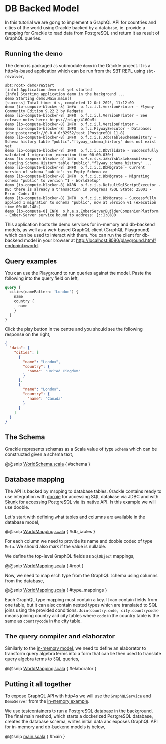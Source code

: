 # DB Backed Model

In this tutorial we are going to implement a GraphQL API for countries and cities of the world using Grackle backed by
a database, ie. provide a mapping for Grackle to read data from PostgreSQL and return it as result of GraphQL queries.

## Running the demo

The demo is packaged as submodule `demo` in the Grackle project. It is a http4s-based application which can be run
from the SBT REPL using `sbt-revolver`,

```
sbt:root> demo/reStart
[info] Application demo not yet started
[info] Starting application demo in the background ...
demo Starting demo.Main.main()
[success] Total time: 0 s, completed 12 Oct 2023, 11:12:09
demo [io-compute-blocker-8] INFO  o.f.c.i.l.VersionPrinter - Flyway Community Edition 9.22.2 by Redgate
demo [io-compute-blocker-8] INFO  o.f.c.i.l.VersionPrinter - See release notes here: https://rd.gt/416ObMi
demo [io-compute-blocker-8] INFO  o.f.c.i.l.VersionPrinter -
demo [io-compute-blocker-8] INFO  o.f.c.FlywayExecutor - Database: jdbc:postgresql://0.0.0.0:32952/test (PostgreSQL 11.8)
demo [io-compute-blocker-8] INFO  o.f.c.i.s.JdbcTableSchemaHistory - Schema history table "public"."flyway_schema_history" does not exist yet
demo [io-compute-blocker-8] INFO  o.f.c.i.c.DbValidate - Successfully validated 1 migration (execution time 00:00.030s)
demo [io-compute-blocker-8] INFO  o.f.c.i.s.JdbcTableSchemaHistory - Creating Schema History table "public"."flyway_schema_history" ...
demo [io-compute-blocker-8] INFO  o.f.c.i.c.DbMigrate - Current version of schema "public": << Empty Schema >>
demo [io-compute-blocker-8] INFO  o.f.c.i.c.DbMigrate - Migrating schema "public" to version "1 - WorldSetup"
demo [io-compute-blocker-8] WARN  o.f.c.i.s.DefaultSqlScriptExecutor - DB: there is already a transaction in progress (SQL State: 25001 - Error Code: 0)
demo [io-compute-blocker-8] INFO  o.f.c.i.c.DbMigrate - Successfully applied 1 migration to schema "public", now at version v1 (execution time 00:00.148s)
demo [io-compute-0] INFO  o.h.e.s.EmberServerBuilderCompanionPlatform - Ember-Server service bound to address: [::]:8080
```

This application hosts the demo services for in-memory and db-backend models, as well as a web-based GraphQL client
(GraphQL Playground) which can be used to interact with them. You can run the client for db-backend model in your
browser at [http://localhost:8080/playground.html?endpoint=world](http://localhost:8080/playground.html?endpoint=world).

## Query examples

You can use the Playground to run queries against the model. Paste the following into the query field on left,

```graphql
query {
  cities(namePattern: "London") {
    name
    country {
      name
    }
  }
}
```

Click the play button in the centre and you should see the following response on the right,

```json
{
  "data": {
    "cities": [
      {
        "name": "London",
        "country": {
          "name": "United Kingdom"
        }
      },
      {
        "name": "London",
        "country": {
          "name": "Canada"
        }
      }
    ]
  }
}
```

## The Schema

Grackle represents schemas as a Scala value of type `Schema` which can be constructed given a schema text,

@@snip [WorldSchema.scala](/demo/src/main/scala/demo/world/WorldMapping.scala) { #schema }

## Database mapping

The API is backed by mapping to database tables. Grackle contains ready to use integration with
[doobie](https://tpolecat.github.io/doobie/) for accessing SQL database via JDBC and with
[Skunk](https://tpolecat.github.io/skunk/) for accessing PostgreSQL via its native API. In this example we will use
doobie.

Let's start with defining what tables and columns are available in the database model,

@@snip [WorldMapping.scala](/demo/src/main/scala/demo/world/WorldMapping.scala) { #db_tables }

For each column we need to provide its name and doobie codec of type `Meta`. We should also mark if the value is
nullable.

We define the top-level GraphQL fields as `SqlObject` mappings,

@@snip [WorldMapping.scala](/demo/src/main/scala/demo/world/WorldMapping.scala) { #root }

Now, we need to map each type from the GraphQL schema using columns from the database,

@@snip [WorldMapping.scala](/demo/src/main/scala/demo/world/WorldMapping.scala) { #type_mappings }

Each GraphQL type mapping must contain a key. It can contain fields from one table, but it can also contain nested
types which are translated to SQL joins using the provided conditions. `Join(country.code, city.countrycode)` means
joining country and city tables  where `code` in the country table is the same as `countrycode` in the city table.

## The query compiler and elaborator

Similarly to the [in-memory model]((in-memory-model.html#the-query-compiler-and-elaborator)), we need to define an
elaborator to transform query algebra terms into a form that can be then used to translate query algebra terms to SQL
queries,

@@snip [WorldMapping.scala](/demo/src/main/scala/demo/world/WorldMapping.scala) { #elaborator }

## Putting it all together

To expose GraphQL API with http4s we will use the `GraphQLService` and `DemoServer`
from the [in-memory example](in-memory-model.html#the-service).

We use [testcontainers](https://github.com/testcontainers/testcontainers-scala) to run a PostgreSQL database
in the background. The final main method, which starts a dockerized PostgreSQL database, creates the database
schema, writes initial data and exposes GraphQL API for in-memory and db-backend models is below,

@@snip [main.scala](/demo/src/main/scala/demo/Main.scala) { #main }
